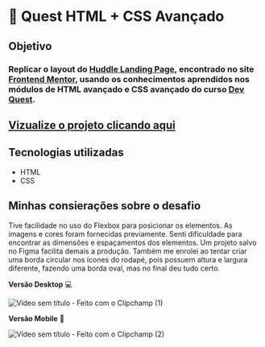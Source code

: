 # 📄 Quest HTML + CSS Avançado

## Objetivo

### Replicar o layout do [Huddle Landing Page](https://www.frontendmentor.io/challenges/huddle-landing-page-with-a-single-introductory-section-B_2Wvxgi0), encontrado no site [Frontend Mentor](https://www.frontendmentor.io/), usando os conhecimentos aprendidos nos módulos de HTML avançado e CSS avançado do curso [Dev Quest](https://dev-em-dobro.ticto.club/signin).

## [Vizualize o projeto clicando aqui](https://bergerlima.github.io/Quest_HTML-CSS-Avancado/) ##

## Tecnologias utilizadas

* HTML
* CSS

## Minhas consierações sobre o desafio

Tive facilidade no uso do Flexbox para posicionar os elementos. As imagens e cores foram fornecidas previamente.
Senti dificuldade para encontrar as dimensões e espaçamentos dos elementos. Um projeto salvo no Figma facilita demais a produção.
Também me enrolei ao tentar criar uma borda circular nos ícones do rodapé, pois possuem altura e largura diferente, fazendo uma borda oval, mas no final deu tudo certo.

**Versão Desktop** 💻

![Vídeo sem título ‐ Feito com o Clipchamp (1)](https://github.com/user-attachments/assets/d7e9b4e5-c4b7-4a49-bb56-d001ce748c3c)

**Versão Mobile** 📱

![Vídeo sem título ‐ Feito com o Clipchamp (2)](https://github.com/user-attachments/assets/fc01c830-411b-4472-8489-62f2b20bff15)
